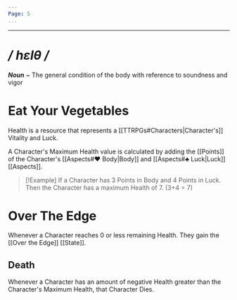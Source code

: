 ```yaml
---
Page: 5
...
```

---
# */ hɛlθ /*
***Noun*** ~ The general condition of the body with reference to soundness and vigor
# Eat Your Vegetables
Health is a resource that represents a [[TTRPGs#Characters|Character's]] Vitality and Luck.

A Character's Maximum Health value is calculated by adding the [[Points]] of the Character's [[Aspects#♥ Body|Body]] and [[Aspects#♣ Luck|Luck]] [[Aspects]].
>[!Example]
>If a Character has 3 Points in Body and 4 Points in Luck. Then the Character has a maximum Health of 7. (3+4 = 7)
# Over The Edge
Whenever a Character reaches 0 or less remaining Health. They gain the [[Over the Edge]] [[State]].
## Death
Whenever a Character has an amount of negative Health greater than the Character's Maximum Health, that Character Dies.